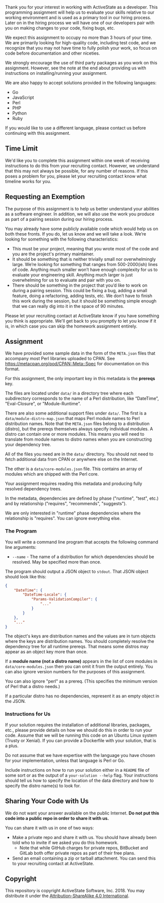 Thank you for your interest in working with ActiveState as a developer. This
programming assignment will help us to evaluate your skills relative to our
working environment and is used as a primary tool in our hiring process. Later
on in the hiring process we will have one of our developers pair with you on
making changes to your code, fixing bugs, etc.

We expect this assignment to occupy no more than 3 hours of your time.  We are
primarily looking for high-quality code, including test code, and we recognize
that you may not have time to fully polish your work, so focus on code before
documentation and other niceties.

We strongly encourage the use of third party packages as you work on this
assignment. However, see the note at the end about providing us with
instructions on installing/running your assignment.

We are also happy to accept solutions provided in the following languages:

* Go
* JavaScript
* Perl
* PHP
* Python
* Ruby

If you would like to use a different language, please contact us before
continuing with this assignment.

## Time Limit

We'd like you to complete this assignment within one week of receiving
instructions to do this from your recruiting contact. However, we understand
that this may not always be possible, for any number of reasons. If this poses
a problem for you, please let your recruiting contact know what timeline works
for you.

## Requesting an Exemption

The purpose of this assignment is to help us better understand your abilities
as a software engineer. In addition, we will also use the work you produce as
part of a pairing session during our hiring process.

You may already have some publicly available code which would help us on both
these fronts. If you do, let us know and we will take a look. We’re looking
for something with the following characteristics:

* This must be your project, meaning that you wrote most of the code and you
  are the project's primary maintainer.
* It should be something that is neither trivially small nor overwhelmingly
  large. We’re looking for something that ranges from 500-2000(ish) lines of
  code. Anything much smaller won’t have enough complexity for us to evaluate
  your engineering skill. Anything much larger is just overwhelming for us to
  evaluate and pair with you on.
* There should be something in the project that you’d like to work on during a
  pairing session. This could be fixing a bug, adding a small feature, doing a
  refactoring, adding tests, etc. We don’t have to finish this work during the
  session, but it should be something simple enough that we can really dig
  into it in the space of 90 minutes.

Please let your recruiting contact at ActiveState know if you have something
you think is appropriate. We'll get back to you promptly to let you know if it
is, in which case you can skip the homework assignment entirely.

## Assignment

We have provided some sample data in the form of the `META.json` files that
accompany most Perl libraries uploaded to CPAN. See
https://metacpan.org/pod/CPAN::Meta::Spec for documentation on this format.

For this assignment, the only important key in this metadata is the
**prereqs** key.

The files are located under `data/` in a directory tree where each
subdirectory corresponds to the name of a Perl distribution, like “DateTime”,
"Eval-Closure", or "Module-Runtime".

There are also some additional support files under `data/`. The first is a
`data/module-distro-map.json` that maps Perl module names to Perl distribution
names. Note that the `META.json` files belong to a distribution (distro), but
the prereqs themselves always specify individual modules. A distro can contain
one or more modules. This means you will need to translate from module names
to distro names when you are constructing your dependency tree.

All of the files you need are in the `data/` directory. You should not need to
fetch additional data from CPAN or anywhere else on the Internet.

The other is a `data/core-modules.json` file. This contains an array of
modules which are shipped with the Perl core.

Your assignment requires reading this metadata and producing fully resolved
dependency trees.

In the metadata, dependencies are defined by phase ("runtime", "test", etc.)
and by relationship ("requires", "recommends", "suggests").

We are only interested in "runtime" phase dependencies where the relationship
is "requires". You can ignore everything else.

### The Program

You will write a command line program that accepts the following command line
arguments:

* `--name` - The name of a distribution for which dependencies should be
  resolved. May be specified more than once.

The program should output a JSON object to `stdout`. That JSON object should
look like this:

```json
{
    "DateTime": {
        "DateTime-Locale": {
            "Params-ValidationCompiler": {
                "..."
            }
        }
    },
    "..."
}
```

The object's keys are distribution names and the values are in turn objects
where the keys are distribution names. You should completely resolve the
dependency tree for all runtime prereqs. That means some distros may appear
as an object key more than once.

If a **module name (not a distro name)** appears in the list of core modules
in `data/core-modules.json` then you can omit it from the output entirely. You
can also ignore version numbers for the purposes of this assignment.

You can also ignore "perl" as a prereq. (This specifies the minimum version of
Perl that a distro needs.)

If a particular distro has no dependencies, represent it as an empty object in
the JSON.

### Instructions for Us

If your solution requires the installation of additional libraries, packages,
etc., please provide details on how we should do this in order to run your
code.  Assume that we will be running this code on an Ubuntu Linux system
(Trusty or Xenial). If you can provide a Dockerfile with your solution, that
is a plus.

Do not assume that we have expertise with the language you have chosen for
your implementation, unless that language is Perl or Go.

Include instructions on how to run your solution either in a `README` file of
some sort or as the output of a `your-solution --help` flag. Your instructions
should tell us how to specify the location of the data directory and how to
specify the distro name(s) to look for.

## Sharing Your Code with Us

We do not want your answer available on the public Internet. **Do not put this
code into a public repo in order to share it with us.**

You can share it with us in one of two ways:

* Make a private repo and share it with us. You should have already been told
  who to invite if we asked you do this homework.
  * Note that while GitHub charges for private repos, BitBucket and GitLab
    both offer private repos as part of their free plans.
* Send an email containing a zip or tarball attachment. You can send this to
  your recruiting contact at ActiveState.

## Copyright

This repository is copyright ActiveState Software, Inc. 2018. You may
distribute it under the [Attribution-ShareAlike 4.0
International](https://creativecommons.org/licenses/by-sa/4.0/).
